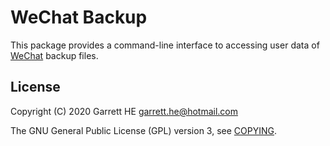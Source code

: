 # WeChat Backup

This package provides a command-line interface to accessing user data of [WeChat][1] backup files.


## License

Copyright (C) 2020 Garrett HE <garrett.he@hotmail.com>

The GNU General Public License (GPL) version 3, see [COPYING](./COPYING).

[1]: https://www.wechat.com/
